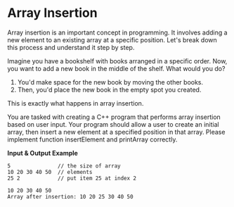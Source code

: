 # Array Insertion

Array insertion is an important concept in programming. It involves adding a new element to an existing array at a specific position. Let's break down this process and understand it step by step.

Imagine you have a bookshelf with books arranged in a specific order. Now, you want to add a new book in the middle of the shelf. What would you do?

1. You'd make space for the new book by moving the other books.
2. Then, you'd place the new book in the empty spot you created.

This is exactly what happens in array insertion.

You are tasked with creating a C++ program that performs array insertion based on user input. Your program should allow a user to create an initial array, then insert a new element at a specified position in that array. Please implement function insertElement and printArray correctly.


**Input & Output Example**
```
5               // the size of array
10 20 30 40 50  // elements
25 2            // put item 25 at index 2
```

```
10 20 30 40 50
Array after insertion: 10 20 25 30 40 50
```
